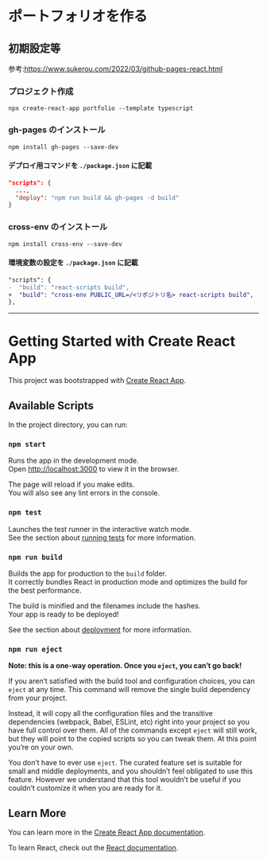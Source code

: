 # ポートフォリオを作る

## 初期設定等
参考:https://www.sukerou.com/2022/03/github-pages-react.html

### プロジェクト作成

`npx create-react-app portfolio --template typescript`

### gh-pages のインストール

`npm install gh-pages --save-dev`

#### デプロイ用コマンドを `./package.json` に記載
```json
"scripts": {
  ...,
  "deploy": "npm run build && gh-pages -d build"
}
```

### cross-env のインストール
`npm install cross-env --save-dev`

#### 環境変数の設定を `./package.json` に記載
```diff
"scripts": {
-  "build": "react-scripts build",
+  "build": "cross-env PUBLIC_URL=/<リポジトリ名> react-scripts build",
},
```

---

# Getting Started with Create React App

This project was bootstrapped with [Create React App](https://github.com/facebook/create-react-app).

## Available Scripts

In the project directory, you can run:

### `npm start`

Runs the app in the development mode.\
Open [http://localhost:3000](http://localhost:3000) to view it in the browser.

The page will reload if you make edits.\
You will also see any lint errors in the console.

### `npm test`

Launches the test runner in the interactive watch mode.\
See the section about [running tests](https://facebook.github.io/create-react-app/docs/running-tests) for more information.

### `npm run build`

Builds the app for production to the `build` folder.\
It correctly bundles React in production mode and optimizes the build for the best performance.

The build is minified and the filenames include the hashes.\
Your app is ready to be deployed!

See the section about [deployment](https://facebook.github.io/create-react-app/docs/deployment) for more information.

### `npm run eject`

**Note: this is a one-way operation. Once you `eject`, you can’t go back!**

If you aren’t satisfied with the build tool and configuration choices, you can `eject` at any time. This command will remove the single build dependency from your project.

Instead, it will copy all the configuration files and the transitive dependencies (webpack, Babel, ESLint, etc) right into your project so you have full control over them. All of the commands except `eject` will still work, but they will point to the copied scripts so you can tweak them. At this point you’re on your own.

You don’t have to ever use `eject`. The curated feature set is suitable for small and middle deployments, and you shouldn’t feel obligated to use this feature. However we understand that this tool wouldn’t be useful if you couldn’t customize it when you are ready for it.

## Learn More

You can learn more in the [Create React App documentation](https://facebook.github.io/create-react-app/docs/getting-started).

To learn React, check out the [React documentation](https://reactjs.org/).
